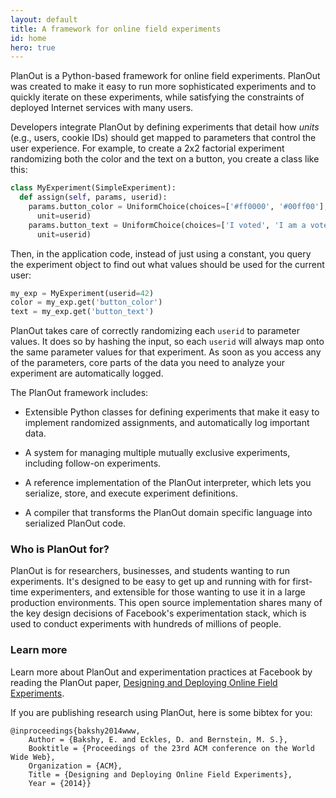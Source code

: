 ```yaml
---
layout: default
title: A framework for online field experiments
id: home
hero: true
---
```


PlanOut is a Python-based framework for online field experiments. PlanOut was created to make it easy to run more sophisticated experiments and to quickly iterate on these experiments, while satisfying the constraints of deployed Internet services with many users.

Developers integrate PlanOut by defining experiments that detail
how _units_ (e.g., users, cookie IDs) should get mapped to parameters that
control the user experience. For example, to create a 2x2 factorial experiment
randomizing both the color and the text on a button, you create a class like
this:

```python
class MyExperiment(SimpleExperiment):
  def assign(self, params, userid):
    params.button_color = UniformChoice(choices=['#ff0000', '#00ff00'],
      unit=userid)
    params.button_text = UniformChoice(choices=['I voted', 'I am a voter'],
      unit=userid)
```

Then, in the application code, instead of just using a constant,
you query the experiment object to find out what
values should be used for the current user:

```python
my_exp = MyExperiment(userid=42)
color = my_exp.get('button_color')
text = my_exp.get('button_text')
```

PlanOut takes care of correctly randomizing each ``userid`` to parameter values.
It does so by hashing the input, so each ``userid`` will always map onto the
same parameter values for that experiment. As soon as you access any of the parameters,
core parts of the data you need to analyze your experiment are automatically
logged.

The PlanOut framework includes:

  * Extensible Python classes for defining experiments that make it easy to
  implement randomized assignments, and automatically log important data.

  * A system for managing multiple mutually exclusive experiments,
  including follow-on experiments.

  * A reference implementation of the PlanOut interpreter, which lets you
  serialize, store, and execute experiment definitions.

  * A compiler that transforms the PlanOut domain specific language into
  serialized PlanOut code.

### Who is PlanOut for?
PlanOut is for researchers, businesses, and students wanting to run experiments.
It's designed to be easy to get up and running with for first-time experimenters,
and extensible for those wanting to use it in a large production environments.
This open source implementation shares many of the key design decisions of Facebook's
experimentation stack, which is used to conduct experiments with hundreds of
millions of people.


### Learn more
Learn more about PlanOut and experimentation practices at Facebook by reading the PlanOut paper, [Designing and Deploying Online Field Experiments](https://www.facebook.com/download/255785951270811/planout.pdf).

If you are publishing research using PlanOut, here is some bibtex for you:

```
@inproceedings{bakshy2014www,
	Author = {Bakshy, E. and Eckles, D. and Bernstein, M. S.},
	Booktitle = {Proceedings of the 23rd ACM conference on the World Wide Web},
	Organization = {ACM},
	Title = {Designing and Deploying Online Field Experiments},
	Year = {2014}}
```

